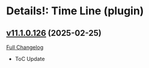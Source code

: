 # Details!: Time Line (plugin)

## [v11.1.0.126](https://github.com/Tercioo/TimeLine/tree/v11.1.0.126) (2025-02-25)
[Full Changelog](https://github.com/Tercioo/TimeLine/compare/v11.0.7.125...v11.1.0.126) 

- ToC Update  
